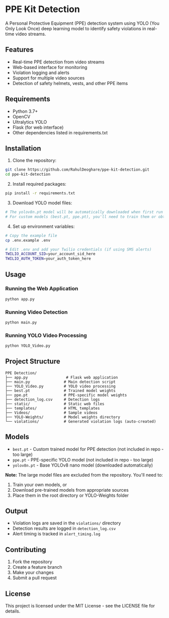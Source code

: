 # PPE Kit Detection

A Personal Protective Equipment (PPE) detection system using YOLO (You Only Look Once) deep learning model to identify safety violations in real-time video streams.

## Features

- Real-time PPE detection from video streams
- Web-based interface for monitoring
- Violation logging and alerts
- Support for multiple video sources
- Detection of safety helmets, vests, and other PPE items

## Requirements

- Python 3.7+
- OpenCV
- Ultralytics YOLO
- Flask (for web interface)
- Other dependencies listed in requirements.txt

## Installation

1. Clone the repository:
```bash
git clone https://github.com/RahulDeoghare/ppe-kit-detection.git
cd ppe-kit-detection
```

2. Install required packages:
```bash
pip install -r requirements.txt
```

3. Download YOLO model files:
```bash
# The yolov8n.pt model will be automatically downloaded when first run
# For custom models (best.pt, ppe.pt), you'll need to train them or obtain them separately
```

4. Set up environment variables:
```bash
# Copy the example file
cp .env.example .env

# Edit .env and add your Twilio credentials (if using SMS alerts)
TWILIO_ACCOUNT_SID=your_account_sid_here
TWILIO_AUTH_TOKEN=your_auth_token_here
```

## Usage

### Running the Web Application
```bash
python app.py
```

### Running Video Detection
```bash
python main.py
```

### Running YOLO Video Processing
```bash
python YOLO_Video.py
```

## Project Structure

```
PPE Detection/
├── app.py                 # Flask web application
├── main.py               # Main detection script
├── YOLO_Video.py         # YOLO video processing
├── best.pt               # Trained model weights
├── ppe.pt                # PPE-specific model weights
├── detection_log.csv     # Detection logs
├── static/               # Static web files
├── templates/            # HTML templates
├── Videos/               # Sample videos
├── YOLO-Weights/         # Model weights directory
└── violations/           # Generated violation logs (auto-created)
```

## Models

- `best.pt` - Custom trained model for PPE detection (not included in repo - too large)
- `ppe.pt` - PPE-specific YOLO model (not included in repo - too large)
- `yolov8n.pt` - Base YOLOv8 nano model (downloaded automatically)

**Note:** The large model files are excluded from the repository. You'll need to:
1. Train your own models, or
2. Download pre-trained models from appropriate sources
3. Place them in the root directory or YOLO-Weights folder

## Output

- Violation logs are saved in the `violations/` directory
- Detection results are logged in `detection_log.csv`
- Alert timing is tracked in `alert_timing.log`

## Contributing

1. Fork the repository
2. Create a feature branch
3. Make your changes
4. Submit a pull request

## License

This project is licensed under the MIT License - see the LICENSE file for details.
